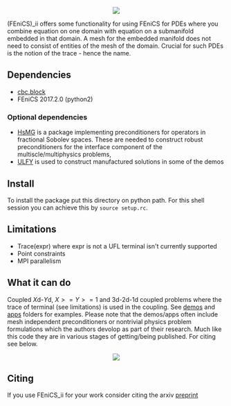 <p align="center">
  <img src="https://github.com/MiroK/fenics_ii/blob/master/logo.png">
</p>

(FEniCS)_ii offers some functionality for using FEniCS for PDEs where you combine
equation on one domain with equation on a submanifold embedded in that domain. A
mesh for the embedded manifold does not need to consist of entities of the mesh of the
domain. Crucial for such PDEs is the notion of the trace - hence the name.

## Dependencies
  - [cbc.block](https://github.com/MiroK/cbc.block)
  - FEniCS 2017.2.0  (python2)

### Optional dependencies
  - [HsMG](https://arxiv.org/abs/1806.00222) is a package implementing preconditioners
    for operators in fractional Sobolev spaces. These are needed to construct
    robust preconditioners for the interface component of the multiscle/multiphysics
    problems,
  - [ULFY](https://github.com/MiroK/ulfy) is used to construct manufactured
    solutions in some of the demos
  
## Install
To install the package put this directory on python path. For this shell
session you can achieve this by `source setup.rc`. 

## Limitations
 - Trace(expr) where expr is not a UFL terminal isn't currently supported
 - Point constraints
 - MPI parallelism
 
 ## What it can do
  Coupled $X$d-$Y$d, $X >=Y >= 1$ and 3d-2d-1d coupled problems where the trace of 
  terminal (see limitations) is used in the coupling. See [demos](https://github.com/MiroK/fenics_ii/tree/master/demo) 
  and [apps](https://github.com/MiroK/fenics_ii/tree/master/apps) folders for 
  examples. Please note that the demos/apps often include mesh independent 
  preconditioners or nontrivial physics problem formulations which the authors devolop as 
  part of their research. Much like this code they are in various stages of getting/being
  published. For citing see below.
  
  <p align="center">
    <img src="https://github.com/MiroK/fenics_ii/blob/master/apps/d123/visit0000.png">
  </p>
  
  ## Citing
  If you use FEniCS_ii for your work consider citing the arxiv [preprint](https://arxiv.org/abs/1912.09319)